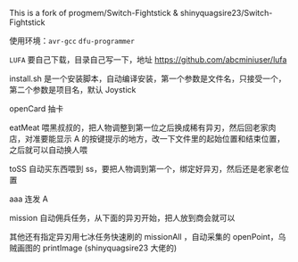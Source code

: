 This is a fork of progmem/Switch-Fightstick & shinyquagsire23/Switch-Fightstick


使用环境：```avr-gcc``` ```dfu-programmer```

```LUFA``` 要自己下载，目录自己写一下，地址 https://github.com/abcminiuser/lufa

install.sh 是一个安装脚本，自动编译安装，第一个参数是文件名，只接受一个，第二个参数是项目名，默认 Joystick

openCard 抽卡

eatMeat 喂黑叔叔的，把人物调整到第一位之后换成稀有异刃，然后回老家肉店，对准要能显示 A 的按键提示的地方，改一下文件里的起始位置和结束位置，之后就可以自动换人喂

toSS 自动买东西喂到 ss，要把人物调到第一个，绑定好异刃，然后还是老家老位置

aaa 连发 A

mission 自动佣兵任务，从下面的异刃开始，把人放到商会就可以

其他还有指定异刃用七冰任务快速刷的 missionAll ，自动采集的 openPoint，乌贼画图的 printImage (shinyquagsire23 大佬的)
